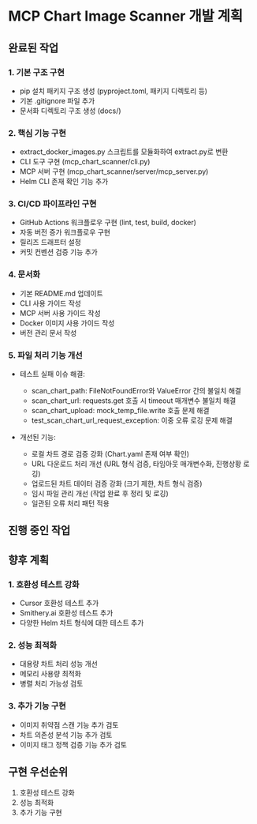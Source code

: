 # MCP Chart Image Scanner 개발 계획

## 완료된 작업

### 1. 기본 구조 구현
- pip 설치 패키지 구조 생성 (pyproject.toml, 패키지 디렉토리 등)
- 기본 .gitignore 파일 추가
- 문서화 디렉토리 구조 생성 (docs/)

### 2. 핵심 기능 구현
- extract_docker_images.py 스크립트를 모듈화하여 extract.py로 변환
- CLI 도구 구현 (mcp_chart_scanner/cli.py)
- MCP 서버 구현 (mcp_chart_scanner/server/mcp_server.py)
- Helm CLI 존재 확인 기능 추가

### 3. CI/CD 파이프라인 구현
- GitHub Actions 워크플로우 구현 (lint, test, build, docker)
- 자동 버전 증가 워크플로우 구현
- 릴리즈 드래프터 설정
- 커밋 컨벤션 검증 기능 추가

### 4. 문서화
- 기본 README.md 업데이트
- CLI 사용 가이드 작성
- MCP 서버 사용 가이드 작성
- Docker 이미지 사용 가이드 작성
- 버전 관리 문서 작성

### 5. 파일 처리 기능 개선
- 테스트 실패 이슈 해결:
  - scan_chart_path: FileNotFoundError와 ValueError 간의 불일치 해결
  - scan_chart_url: requests.get 호출 시 timeout 매개변수 불일치 해결
  - scan_chart_upload: mock_temp_file.write 호출 문제 해결
  - test_scan_chart_url_request_exception: 이중 오류 로깅 문제 해결

- 개선된 기능:
  - 로컬 차트 경로 검증 강화 (Chart.yaml 존재 여부 확인)
  - URL 다운로드 처리 개선 (URL 형식 검증, 타임아웃 매개변수화, 진행상황 로깅)
  - 업로드된 차트 데이터 검증 강화 (크기 제한, 차트 형식 검증)
  - 임시 파일 관리 개선 (작업 완료 후 정리 및 로깅)
  - 일관된 오류 처리 패턴 적용

## 진행 중인 작업

## 향후 계획

### 1. 호환성 테스트 강화
- Cursor 호환성 테스트 추가
- Smithery.ai 호환성 테스트 추가
- 다양한 Helm 차트 형식에 대한 테스트 추가

### 2. 성능 최적화
- 대용량 차트 처리 성능 개선
- 메모리 사용량 최적화
- 병렬 처리 가능성 검토

### 3. 추가 기능 구현
- 이미지 취약점 스캔 기능 추가 검토
- 차트 의존성 분석 기능 추가 검토
- 이미지 태그 정책 검증 기능 추가 검토

## 구현 우선순위

1. 호환성 테스트 강화
2. 성능 최적화
3. 추가 기능 구현

